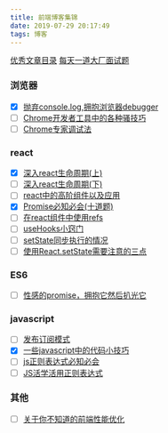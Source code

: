 ```yaml
---
title: 前端博客集锦
date: 2019-07-29 20:17:49
tags: 博客
---
```


[优秀文章目录](https://juejin.im/post/5d387f696fb9a07eeb13ea60#heading-8)
[每天一道大厂面试题](https://muyiy.vip/question/)
### 浏览器

- [x] [抛弃console.log,拥抱浏览器debugger](https://zhuanlan.zhihu.com/p/52077620)
- [ ] [Chrome开发者工具中的各种骚技巧](https://juejin.im/post/5af53823f265da0b75282b0f)
- [ ] [Chrome专家调试法](https://juejin.im/post/5d18d6eb6fb9a07edc0b6cc4)

### react

- [x] [深入react生命周期(上)](https://zhuanlan.zhihu.com/p/30757059)
- [ ] [深入react生命周期(下)](https://zhuanlan.zhihu.com/p/30971608)
- [ ] [react中的高阶组件以及应用](https://juejin.im/post/5c72b97de51d4545c66f75d5)
- [x] [Promise必知必会(十道题)](https://juejin.im/post/5a04066351882517c416715d)
- [ ] [在react组件中使用refs](https://segmentfault.com/a/1190000019277029)
- [ ] [useHooks小窍门](https://zhuanlan.zhihu.com/p/66170210)
- [ ] [setState同步执行的情况](https://www.bennadel.com/blog/2893-setstate-state-mutation-operation-may-be-synchronous-in-reactjs.htm)
- [ ] [使用React.setState需要注意的三点](https://segmentfault.com/a/1190000008271880)

### ES6

- [ ] [性感的promise，拥抱它然后扒光它](https://juejin.im/post/5ab20c58f265da23a228fe0f)

### javascript

- [ ] [发布订阅模式](https://juejin.im/post/5d387f696fb9a07eeb13ea60#heading-8)
- [x] [一些javascript中的代码小技巧](https://juejin.im/entry/5b7d68b6e51d4538b35c016d)
- [ ] [js正则表达式必知必会](https://segmentfault.com/a/1190000013276177)
- [ ] [JS活学活用正则表达式](https://segmentfault.com/a/1190000013267210)

### 其他

- [ ] [关于你不知道的前端性能优化](https://segmentfault.com/a/1190000019897234)

